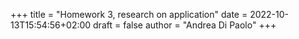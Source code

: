 +++
title = "Homework 3, research on application"
date = 2022-10-13T15:54:56+02:00
draft = false
author = "Andrea Di Paolo"
+++
<!--more-->


